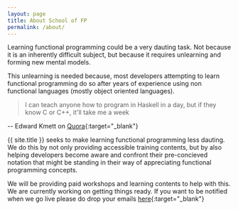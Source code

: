 ```yaml
---
layout: page
title: About School of FP
permalink: /about/
---
```


Learning functional programming could be a very dauting task. Not because it is an inherently difficult subject, but because it requires unlearning and forming new mental models.

This unlearning is needed because, most developers attempting to learn functional programming do so after years of experience using non functional languages (mostly object oriented languages).

> I can teach anyone how to program in Haskell in a day, but if they know C or C++, it'll take me a week

-- Edward Kmett on [Quora](https://www.quora.com/What-is-your-review-of-Learn-You-a-Haskell-2011-book/answer/Edward-Kmett){:target="_blank"}

{{ site.title }} seeks to make learning functional programming less dauting. We do this by not only providing accessible training contents, but by also helping developers become aware and confront their pre-concieved notation that might be standing in their way of appreciating functional programming concepts.

We will be providing paid workshops and learning contents to help with this. We are currently working on getting things ready. If you want to be notified when we go live please do drop your emails [here](https://mailchi.mp/c8ba4012f9e2/school-of-fp){:target="_blank"}


